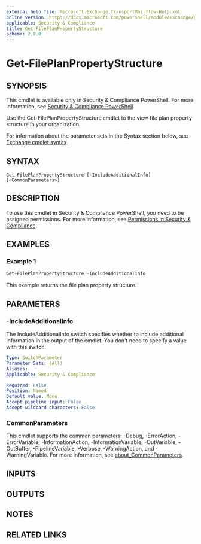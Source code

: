 ```yaml
---
external help file: Microsoft.Exchange.TransportMailflow-Help.xml
online version: https://docs.microsoft.com/powershell/module/exchange/get-fileplanpropertystructure
applicable: Security & Compliance
title: Get-FilePlanPropertyStructure
schema: 2.0.0
---
```


# Get-FilePlanPropertyStructure

## SYNOPSIS
This cmdlet is available only in Security & Compliance PowerShell. For more information, see [Security & Compliance PowerShell](https://docs.microsoft.com/powershell/exchange/scc-powershell).

Use the Get-FilePlanPropertyStructure cmdlet to the view file plan property structure in your organization.

For information about the parameter sets in the Syntax section below, see [Exchange cmdlet syntax](https://docs.microsoft.com/powershell/exchange/exchange-cmdlet-syntax).

## SYNTAX

```
Get-FilePlanPropertyStructure [-IncludeAdditionalInfo] [<CommonParameters>]
```

## DESCRIPTION
To use this cmdlet in Security & Compliance PowerShell, you need to be assigned permissions. For more information, see [Permissions in Security & Compliance](https://go.microsoft.com/fwlink/p/?LinkId=511920).

## EXAMPLES

### Example 1
```powershell
Get-FilePlanPropertyStructure -IncludeAdditionalInfo
```

This example returns the file plan property structure.

## PARAMETERS

### -IncludeAdditionalInfo
The IncludeAdditionalInfo switch specifies whether to include additional information in the output of the cmdlet. You don't need to specify a value with this switch.

```yaml
Type: SwitchParameter
Parameter Sets: (All)
Aliases:
Applicable: Security & Compliance

Required: False
Position: Named
Default value: None
Accept pipeline input: False
Accept wildcard characters: False
```

### CommonParameters
This cmdlet supports the common parameters: -Debug, -ErrorAction, -ErrorVariable, -InformationAction, -InformationVariable, -OutVariable, -OutBuffer, -PipelineVariable, -Verbose, -WarningAction, and -WarningVariable. For more information, see [about_CommonParameters](https://go.microsoft.com/fwlink/p/?LinkID=113216).

## INPUTS

## OUTPUTS

## NOTES

## RELATED LINKS
